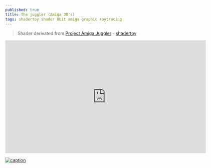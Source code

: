 ```yaml
---
published: true
title: The juggler (Amiga 30's)
tags: shadertoy shader 8bit amiga graphic raytracing
---
```

> Shader derivated from [Project Amiga Juggler](https://meatfighter.com/juggler/) - [shadertoy](https://www.shadertoy.com/view/llXSWr)

<iframe width="640" height="360" frameborder="0" src="https://www.shadertoy.com/embed/llXSWr?gui=true&t=10&paused=true&muted=false" allowfullscreen></iframe>

[![caption](https://img.youtube.com/vi/-yJNGwIcLtw/0.jpg)](https://www.youtube.com/watch?v=-yJNGwIcLtw)